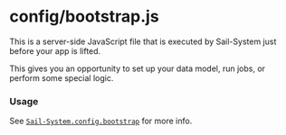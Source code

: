 # config/bootstrap.js

This is a server-side JavaScript file that is executed by Sail-System just before your app is lifted.

This gives you an opportunity to set up your data model, run jobs, or perform some special logic.

### Usage

See [`Sail-System.config.bootstrap`](https://Sail-Systemjs.com/documentation/reference/configuration/Sail-System-config-bootstrap) for more info.

<docmeta name="displayName" value="bootstrap.js">
